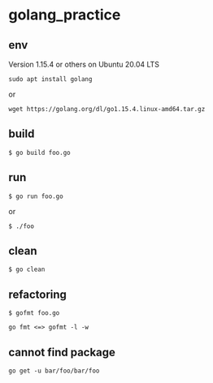 # golang_practice

## env

Version 1.15.4 or others on Ubuntu 20.04 LTS

```
sudo apt install golang
```

or

```
wget https://golang.org/dl/go1.15.4.linux-amd64.tar.gz
```

## build
```
$ go build foo.go
```

## run
```
$ go run foo.go
```
or
```
$ ./foo
```

## clean

```
$ go clean
```

## refactoring
```
$ gofmt foo.go

go fmt <=> gofmt -l -w
```

## cannot find package
```
go get -u bar/foo/bar/foo
```
